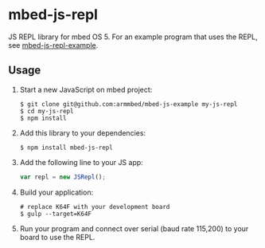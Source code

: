 # mbed-js-repl

JS REPL library for mbed OS 5. For an example program that uses the REPL, see [mbed-js-repl-example](https://github.com/janjongboom/mbed-js-repl-example).

## Usage

1. Start a new JavaScript on mbed project:

    ```
    $ git clone git@github.com:armmbed/mbed-js-example my-js-repl
    $ cd my-js-repl
    $ npm install
    ```

2. Add this library to your dependencies:

    ```
    $ npm install mbed-js-repl
    ```

3. Add the following line to your JS app:

    ```js
    var repl = new JSRepl();
    ```

4. Build your application:

    ```
    # replace K64F with your development board
    $ gulp --target=K64F
    ```

5. Run your program and connect over serial (baud rate 115,200) to your board to use the REPL.
